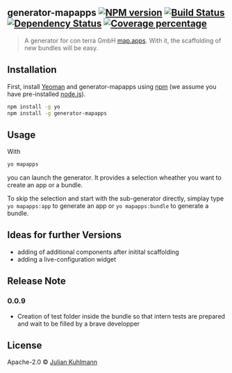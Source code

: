 ## generator-mapapps [![NPM version][npm-image]][npm-url] [![Build Status][travis-image]][travis-url] [![Dependency Status][daviddm-image]][daviddm-url] [![Coverage percentage][coveralls-image]][coveralls-url]
> A generator for con terra GmbH [map.apps](https://github.com/conterra/mapapps-4-developers). With it, the scaffolding of new bundles will be easy.

## Installation

First, install [Yeoman](http://yeoman.io) and generator-mapapps using [npm](https://www.npmjs.com/) (we assume you have pre-installed [node.js](https://nodejs.org/)).

```bash
npm install -g yo
npm install -g generator-mapapps
```
## Usage
With

```bash
yo mapapps
```
you can launch the generator. It provides a selection wheather you want to create an app or a bundle.

To skip the selection and start with the sub-generator directly, simplay type ```yo mapapps:app``` to generate an app or ```yo mapapps:bundle``` to generate a bundle.

## Ideas for further Versions
  * adding of additional components after initital scaffolding
  * adding a live-configuration widget
 
## Release Note
### 0.0.9
  * Creation of test folder inside the bundle so that intern tests are prepared and wait to be filled by a brave developper

## License

Apache-2.0 © [Julian Kuhlmann]()

[npm-image]: https://badge.fury.io/js/generator-mapapps.svg
[npm-url]: https://npmjs.org/package/generator-mapapps
[travis-image]: https://travis-ci.org/julkuh/generator-mapapps.svg?branch=master
[travis-url]: https://travis-ci.org/julkuh/generator-mapapps
[daviddm-image]: https://david-dm.org/julkuh/generator-mapapps.svg?theme=shields.io
[daviddm-url]: https://david-dm.org/julkuh/generator-mapapps
[coveralls-image]: https://coveralls.io/repos/julkuh/generator-mapapps/badge.svg
[coveralls-url]: https://coveralls.io/r/julkuh/generator-mapapps
